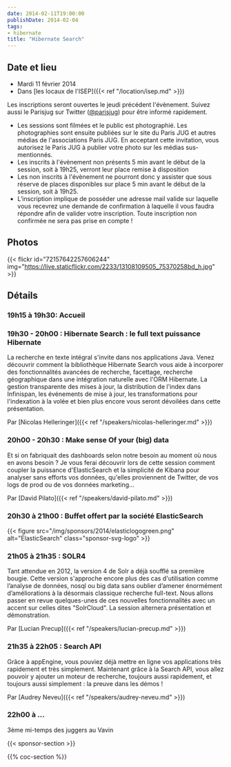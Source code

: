 ```yaml
---
date: 2014-02-11T19:00:00
publishDate: 2014-02-04
tags:
- hibernate
title: "Hibernate Search"
---
```


## Date et lieu

- Mardi 11 février 2014
- Dans [les locaux de l'ISEP]({{< ref "/location/isep.md" >}})

Les inscriptions seront ouvertes le jeudi précédent l'évènement. Suivez aussi le Parisjug sur Twitter ([@parisjug](https://twitter.com/parisjug)) pour être informé rapidement.
- Les sessions sont filmées et le public est photographié. Les photographies sont ensuite publiées sur le site du Paris JUG et autres médias de l'associations Paris JUG. En acceptant cette invitation, vous autorisez le Paris JUG à publier votre photo sur les médias sus-mentionnés.
- Les inscrits à l'évènement non présents 5 min avant le début de la session, soit à 19h25, verront leur place remise à disposition
- Les non inscrits à l'évènement ne pourront donc y assister que sous réserve de places disponibles sur place 5 min avant le début de la session, soit à 19h25.
- L’inscription implique de posséder une adresse mail valide sur laquelle vous recevrez une demande de confirmation à laquelle il vous faudra répondre afin de valider votre inscription. Toute inscription non confirmée ne sera pas prise en compte !

## Photos

{{< flickr id="72157642257606244" img="https://live.staticflickr.com/2233/13108109505_75370258bd_h.jpg" >}}

## Détails

### 19h15 à 19h30: Accueil

### 19h30 - 20h00 : Hibernate Search : le full text puissance Hibernate

La recherche en texte intégral s'invite dans nos applications Java. Venez découvrir comment la bibliothèque Hibernate Search vous aide à incorporer des fonctionnalités avancées de recherche, facettage, recherche géographique dans une intégration naturelle avec l'ORM Hibernate.
La gestion transparente des mises à jour, la distribution de l'index dans Infinispan, les événements de mise à jour, les transformations pour l'indexation à la volée et bien plus encore vous seront dévoilées dans cette présentation.

Par [Nicolas Helleringer]({{< ref "/speakers/nicolas-helleringer.md" >}})


### 20h00 - 20h30 : Make sense Of your (big) data

Et si on fabriquait des dashboards selon notre besoin au moment où nous en avons besoin ? Je vous ferai découvrir lors de cette session comment coupler la puissance d'ElasticSearch et la simplicité de Kibana pour analyser sans efforts vos données, qu'elles proviennent de Twitter, de vos logs de prod ou de vos données marketing...

Par [David Pilato]({{< ref "/speakers/david-pilato.md" >}})

### 20h30 à 21h00 : Buffet offert par la société ElasticSearch

{{< figure src="/img/sponsors/2014/elasticlogogreen.png" alt="ElasticSearch" class="sponsor-svg-logo" >}}

### 21h05 à 21h35 : SOLR4

Tant attendue en 2012, la version 4 de Solr a déjà soufflé sa première bougie. Cette version s'approche encore plus des cas d'utilisation comme l’analyse de données, nosql ou big data sans oublier d’amener énormément d’améliorations à la désormais classique recherche full-text. Nous allons passer en revue quelques-unes de ces nouvelles fonctionnalités avec un accent sur celles dites "SolrCloud". La session alternera présentation et démonstration.

Par [Lucian Precup]({{< ref "/speakers/lucian-precup.md" >}})

### 21h35 à 22h05 : Search API

Grâce à appEngine, vous pouviez déjà mettre en ligne vos applications très rapidement et très simplement. Maintenant grâce à la Search API, vous allez pouvoir y ajouter un moteur de recherche, toujours aussi rapidement, et toujours aussi simplement : la preuve dans les démos !

Par [Audrey Neveu]({{< ref "/speakers/audrey-neveu.md" >}})

### 22h00 à ...

3ème mi-temps des juggers au Vavin

{{< sponsor-section >}}

{{% coc-section %}}
